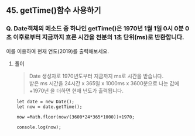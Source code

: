 ## 45. getTime()함수 사용하기

### Q. Date객체의 메소드 중 하나인 getTime()은 1970년 1월 1일 0시 0분 0초 이후로부터 지금까지 흐른 시간을 천분의 1초 단위(ms)로 반환합니다.

이를 이용하여 현재 연도(2019)를 출력해보세요.

1. 풀이

   > Date 생성자로 1970년도부터 지금까지 ms로 시간을 받습니다.  
   > 받은 ms 시간을 24시간 x 365일 x 1000ms x 3600분으로 나눈 값에 +1970년 을 더하면 현재 년도가 출력됩니다.

```
    let date = new Date();
    let now = date.getTime();

    now =Math.floor(now/(3600*24*365*1000))+1970;

    console.log(now);
```
